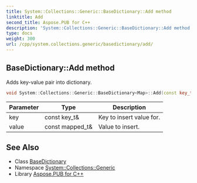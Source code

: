 ```yaml
---
title: System::Collections::Generic::BaseDictionary::Add method
linktitle: Add
second_title: Aspose.PUB for C++
description: 'System::Collections::Generic::BaseDictionary::Add method. Adds key-value pair into dictionary in C++.'
type: docs
weight: 300
url: /cpp/system.collections.generic/basedictionary/add/
---
```

## BaseDictionary::Add method


Adds key-value pair into dictionary.

```cpp
void System::Collections::Generic::BaseDictionary<Map>::Add(const key_t &key, const mapped_t &value) override
```


| Parameter | Type | Description |
| --- | --- | --- |
| key | const key_t\& | Key to insert value for. |
| value | const mapped_t\& | Value to insert. |

## See Also

* Class [BaseDictionary](../)
* Namespace [System::Collections::Generic](../../)
* Library [Aspose.PUB for C++](../../../)
